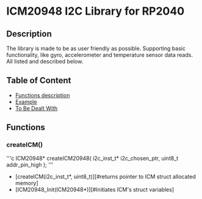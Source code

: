 # ICM20948 I2C Library for RP2040
## Description
The library is made to be as user friendly as possible.
Supporting basic functionality, like gyro, accelerometer and temperature sensor data reads.
All listed and described below.

## Table of Content
- [Functions description](#Functions)
- [Example](#Example)
- [To Be Dealt With](#TBDW)


## Functions
### createICM()
\'''c
ICM20948* createICM20948( i2c_inst_t* i2c_chosen_ptr, uint8_t addr_pin_high );
\'''

- [createICM(i2c_inst_t*, uint8_t)][#returns pointer to ICM struct allocated memory]
- [ICM20948_Init(ICM20948*)][#Initiates ICM's struct variables]


